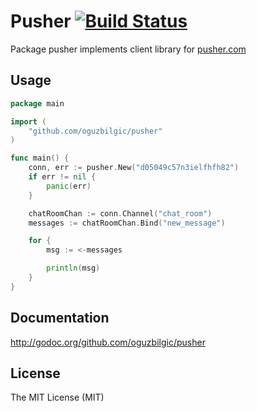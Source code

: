 # Pusher [![Build Status](https://travis-ci.org/oguzbilgic/pusher.png?branch=master)](https://travis-ci.org/oguzbilgic/pusher)

Package pusher implements client library for [pusher.com](http://pusher.com/docs/)

## Usage

```go
package main

import (
	"github.com/oguzbilgic/pusher"
)

func main() {
	conn, err := pusher.New("d05049c57n3ielfhfh82")
	if err != nil {
		panic(err)
	}

	chatRoomChan := conn.Channel("chat_room")
	messages := chatRoomChan.Bind("new_message")

	for {
		msg := <-messages

		println(msg)
	}
}
```

## Documentation 

http://godoc.org/github.com/oguzbilgic/pusher

## License

The MIT License (MIT)
